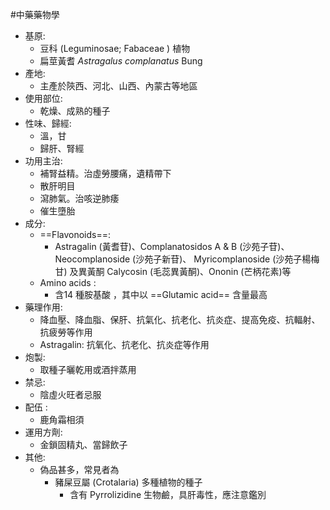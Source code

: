 #中藥藥物學
- 基原:
	- 豆科 (Leguminosae; Fabaceae ) 植物
	- 扁莖黃耆 *Astragalus complanatus* Bung
- 產地:
	- 主產於陝西、河北、山西、內蒙古等地區
- 使用部位:
	- 乾燥、成熟的種子
- 性味、歸經:
	- 溫，甘
	- 歸肝、腎經
- 功用主治:
	- 補腎益精。治虛勞腰痛，遺精帶下 
	- 散肝明目 
	- 瀉肺氣。治咳逆肺痿 
	- 催生墮胎
- 成分:
	- ==Flavonoids==:
		- Astragalin (黃耆苷)、Complanatosidos A & B (沙苑子苷)、 Neocomplanoside (沙苑子新苷)、 Myricomplanoside (沙苑子楊梅甘) 及異黃酮 Calycosin (毛蕊異黃酮)、Ononin (芒柄花素)等
	- Amino acids :
		- 含14 種胺基酸 ，其中以 ==Glutamic acid== 含量最高
- 藥理作用:
	- 降血壓、降血脂、保肝、抗氣化、抗老化、抗炎症、提高免疫、抗輻射、抗疲勞等作用
	- Astragalin: 抗氧化、抗老化、抗炎症等作用
- 炮製:
	- 取種子曬乾用或酒拌蒸用
- 禁忌:
	- 陰虛火旺者忌服
- 配伍 :
	- 鹿角霜相須
- 運用方劑:
	- 金鎖固精丸、當歸飲子
- 其他:
	- 偽品甚多，常見者為
		- 豬屎豆屬 (Crotalaria) 多種植物的種子
			- 含有 Pyrrolizidine 生物鹼，具肝毒性，應注意鑑別